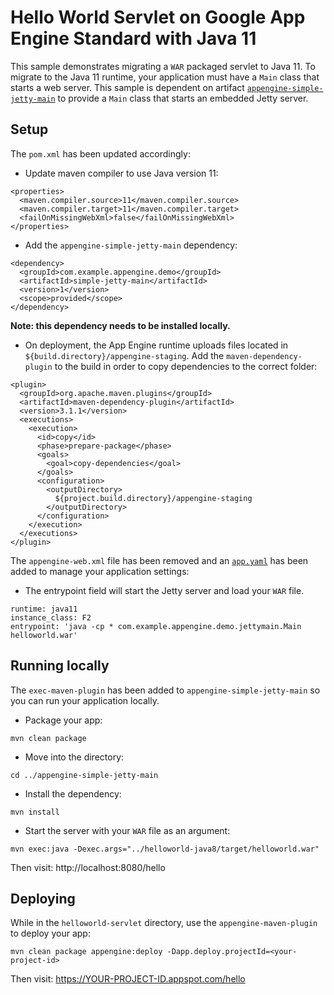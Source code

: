 # Hello World Servlet on Google App Engine Standard with Java 11

This sample demonstrates migrating a `WAR` packaged servlet
to Java 11. To migrate to the Java 11 runtime, your application must have a
`Main` class that starts a web server. This sample is dependent on artifact
[`appengine-simple-jetty-main`](../appengine-simple-jetty-main) to provide a
`Main` class that starts an embedded Jetty server.

## Setup

The `pom.xml` has been updated accordingly:
- Update maven compiler to use Java version 11:
```
<properties>
  <maven.compiler.source>11</maven.compiler.source>
  <maven.compiler.target>11</maven.compiler.target>
  <failOnMissingWebXml>false</failOnMissingWebXml>
</properties>
```

- Add the `appengine-simple-jetty-main` dependency:
```
<dependency>
  <groupId>com.example.appengine.demo</groupId>
  <artifactId>simple-jetty-main</artifactId>
  <version>1</version>
  <scope>provided</scope>
</dependency>
```
**Note: this dependency needs to be installed locally.**

- On deployment, the App Engine runtime uploads files located in
`${build.directory}/appengine-staging`. Add the `maven-dependency-plugin` to
the build in order to copy dependencies to the correct folder:
```
<plugin>
  <groupId>org.apache.maven.plugins</groupId>
  <artifactId>maven-dependency-plugin</artifactId>
  <version>3.1.1</version>
  <executions>
    <execution>
      <id>copy</id>
      <phase>prepare-package</phase>
      <goals>
        <goal>copy-dependencies</goal>
      </goals>
      <configuration>
        <outputDirectory>
          ${project.build.directory}/appengine-staging
        </outputDirectory>
      </configuration>
    </execution>
  </executions>
</plugin>
```

The `appengine-web.xml` file has been removed and an
[`app.yaml`](src/main/appengine/app.yaml) has been added to manage your
application settings:
- The entrypoint field will start the Jetty server and load your `WAR` file.
```
runtime: java11
instance_class: F2
entrypoint: 'java -cp * com.example.appengine.demo.jettymain.Main helloworld.war'
```

## Running locally
The `exec-maven-plugin` has been added to `appengine-simple-jetty-main` so you
can run your application locally.

- Package your app:
```
mvn clean package
```

- Move into the directory:
```
cd ../appengine-simple-jetty-main
```

- Install the dependency:
```
mvn install
```

- Start the server with your `WAR` file as an argument:
```
mvn exec:java -Dexec.args="../helloworld-java8/target/helloworld.war"
```

Then visit: http://localhost:8080/hello

## Deploying
While in the `helloworld-servlet` directory, use the `appengine-maven-plugin` to
deploy your app:
```
mvn clean package appengine:deploy -Dapp.deploy.projectId=<your-project-id>
```
Then visit:  https://YOUR-PROJECT-ID.appspot.com/hello
